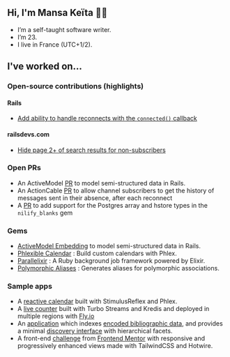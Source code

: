 ## Hi, I'm Mansa Keïta 👋🏾
* I’m a self-taught software writer.
* I’m 23.
* I live in France (UTC+1/2).

## I've worked on...
### Open-source contributions (highlights)
#### Rails
* [Add ability to handle reconnects with the `connected()` callback](https://github.com/rails/rails/pull/45738)
#### railsdevs.com
* [Hide page 2+ of search results for non-subscribers](https://github.com/joemasilotti/railsdevs.com/pull/661)
### Open PRs
* An ActiveModel [PR](https://github.com/rails/rails/pull/43399) to model semi-structured data in Rails.
* An ActionCable [PR](https://github.com/rails/rails/pull/45764) to allow channel
subscribers to get the history of messages sent in their absence, after each reconnect
* A [PR](https://github.com/rubiety/nilify_blanks/pull/58) to add support for the Postgres array and hstore types in the `nilify_blanks` gem
### Gems
* [ActiveModel Embedding](https://github.com/mansakondo/activemodel-embedding) to model semi-structured data in Rails.
* [Phlexible Calendar](https://github.com/mansakondo/phlexible_calendar) : Build custom calendars with Phlex.
* [Parallelixir](https://github.com/mansakondo/parallelixir) : A Ruby background job framework powered by Elixir.
* [Polymorphic Aliases](https://github.com/mansakondo/polymorphic_aliases) : Generates aliases for polymorphic associations.

### Sample apps
* A [reactive calendar](https://github.com/mansakondo/stimulus-rephlex-calendar-demo) built with StimulusReflex and Phlex.
* A [live counter](https://github.com/mansakondo/hotwire-counter) built with Turbo Streams and Kredis and deployed in multiple regions with [Fly.io](https://fly.io/)
* An [application](https://karan-demo.herokuapp.com/) which indexes [encoded bibliographic data](https://en.wikipedia.org/wiki/MARC_standards), and provides a minimal [discovery interface](https://blog.andornot.com/blog/discovery-interfaces-a-new-opac-for-libraries/) with hierarchical facets.
* A front-end [challenge](https://rest-countries-challenge.herokuapp.com/) from [Frontend Mentor](https://www.frontendmentor.io/challenges/rest-countries-api-with-color-theme-switcher-5cacc469fec04111f7b848ca) with responsive and progressively enhanced views made with TailwindCSS and Hotwire.
